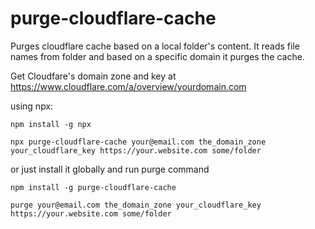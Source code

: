 # purge-cloudflare-cache
Purges cloudflare cache based on a local folder's content. It reads file names from folder and based on a specific domain it purges the cache.

Get Cloudfare's domain zone and key at https://www.cloudflare.com/a/overview/yourdomain.com

using npx:

`npm install -g npx`

`npx purge-cloudflare-cache your@email.com the_domain_zone your_cloudflare_key https://your.website.com some/folder`

or just install it globally and run purge command

`npm install -g purge-cloudflare-cache`

`purge your@email.com the_domain_zone your_cloudflare_key https://your.website.com some/folder`

